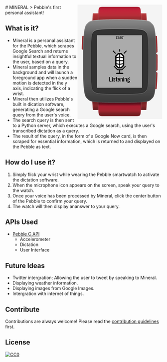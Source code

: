 <img src="icon.png" align="right" />
# MINERAL
> Pebble's first personal assistant!


## What is it?
- Mineral is a personal assistant for the Pebble, which scrapes Google Search and returns insightful textual information to the user, based on a query.
- Mineral samples data in the background and will launch a foreground app when a sudden motion is detected in the y axis, indicating the flick of a wrist.
- Mineral then utilizes Pebble's built in dication software, generating a Google search query from the user's voice.
- The search query is then sent to a Python server, which executes a Google search, using the user's transcribed dictation as a query.
- The result of the query, in the form of a Google Now card, is then scraped for essential information, which is returned to and displayed on the Pebble as text.


## How do I use it?
1. Simply flick your wrist while wearing the Pebble smartwatch to activate the dictation software.
2. When the microphone icon appears on the screen, speak your query to the watch.
3. Once your voice has been processed by Mineral, click the center button of the Pebble to confirm your query.
4. The watch will then display ananswer to your query.

## APIs Used
- [Pebble C API](https://developer.getpebble.com/docs/c/)
  - Accelerometer
  - Dictation
  - User Interface

## Future Ideas
- Twitter intergration; Allowing the user to tweet by speaking to Mineral.
- Displaying weather information.
- Displaying images from Google Images.
- Intergration with internet of things.

## Contribute

Contributions are always welcome!
Please read the [contribution guidelines](contributing.md) first.


## License

[![CC0](https://licensebuttons.net/p/zero/1.0/88x31.png)](http://creativecommons.org/publicdomain/zero/1.0/)
